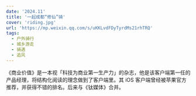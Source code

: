 ```yaml
---
date: '2024.11'
title: '一起成都“修仙”骑'
cover: 'riding.jpg'
url: 'https://mp.weixin.qq.com/s/uKKLvdFDyTyrdMs21rhTRQ'
tags:
  - 户外骑行
  - 城乡游走
  - 骑遇
  - 追风
---
```


《商业价值》是一本视「科技为商业第一生产力」的杂志，他是该客户端第一任的产品经理，将结构化阅读的理念做到了客户端里。其 iOS 客户端曾经被苹果官方推荐，并获得不错的排名。后来与《钛媒体》合并。
